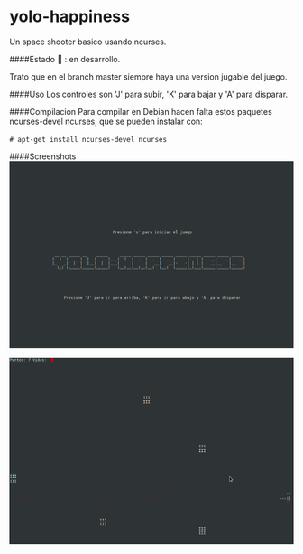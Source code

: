 yolo-happiness
==============

Un space shooter basico usando ncurses.

####Estado
:large_orange_diamond: : en desarrollo.

Trato que en el branch master siempre haya una version jugable del juego.


####Uso
Los controles son 'J' para subir, 'K' para bajar y 'A' para disparar.

####Compilacion
Para compilar en Debian hacen falta estos paquetes ncurses-devel ncurses, que se pueden instalar con:

`# apt-get install ncurses-devel ncurses`

####Screenshots
![ScreenShot](/screenshot.png)

![ScreenShot](/screenshot-2.png)
